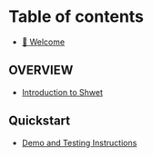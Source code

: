 # Table of contents

* [👋 Welcome](README.md)

## OVERVIEW

* [Introduction to Shwet](overview/quickstart.md)

## Quickstart

* [Demo and Testing Instructions](quickstart/demo-and-testing-instructions.md)
